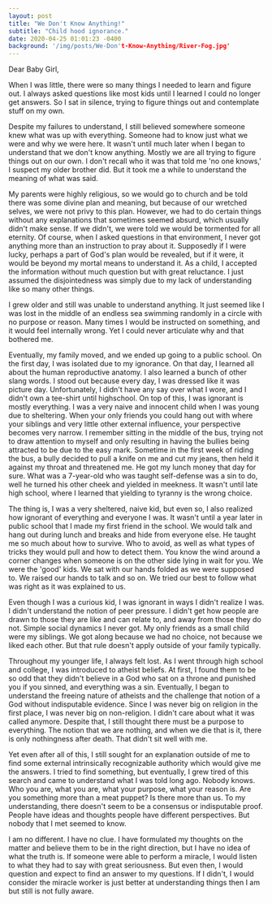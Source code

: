 ```yaml
---
layout: post
title: "We Don't Know Anything!"
subtitle: "Child hood ignorance."
date: 2020-04-25 01:01:23 -0400
background: '/img/posts/We-Don't-Know-Anything/River-Fog.jpg'
---
```

Dear Baby Girl,

<p>When I was little, there were so many things I needed to learn and figure out. I always asked questions like most kids until I learned I could no longer get answers. So I sat in silence, trying to figure things out and contemplate stuff on my own.</p>

<p>Despite my failures to understand, I still believed somewhere someone knew what was up with everything. Someone had to know just what we were and why we were here. It wasn't until much later when I began to understand that we don't know anything. Mostly we are all trying to figure things out on our own. I don't recall who it was that told me 'no one knows,' I suspect my older brother did. But it took me a while to understand the meaning of what was said.</p>

<p>My parents were highly religious, so we would go to church and be told there was some divine plan and meaning, but because of our wretched selves, we were not privy to this plan.  However, we had to do certain things without any explanations that sometimes seemed absurd, which usually didn't make sense.  If we didn't, we were told we would be tormented for all eternity. Of course, when I asked questions in that environment, I never got anything more than an instruction to pray about it. Supposedly if I were lucky, perhaps a part of God's plan would be revealed, but if it were, it would be beyond my mortal means to understand it. As a child, I accepted the information without much question but with great reluctance.  I just assumed the disjointedness was simply due to my lack of understanding like so many other things.</p>


<p>I grew older and still was unable to understand anything. It just seemed like I was lost in the middle of an endless sea swimming randomly in a circle with no purpose or reason. Many times I would be instructed on something, and it would feel internally wrong. Yet I could never articulate why and that bothered me.</p>

<p>Eventually, my family moved, and we ended up going to a public school. On the first day, I was isolated due to my ignorance. On that day, I learned all about the human reproductive anatomy. I also learned a bunch of other slang words. I stood out because every day, I was dressed like it was picture day.  Unfortunately, I didn't have any say over what I wore, and I didn't own a tee-shirt until highschool. On top of this, I was ignorant is mostly everything.  I was a very naive and innocent child when I was young due to sheltering.  When your only friends you could hang out with where your siblings and very little other external influence, your perspective becomes very narrow. I remember sitting in the middle of the bus, trying not to draw attention to myself and only resulting in having the bullies being attracted to be due to the easy mark. Sometime in the first week of riding the bus, a bully decided to pull a knife on me and cut my jeans, then held it against my throat and threatened me. He got my lunch money that day for sure. What was a 7-year-old who was taught self-defense was a sin to do, well he turned his other cheek and yielded in meekness. It wasn't until late high school, where I learned that yielding to tyranny is the wrong choice.</p>

<p>The thing is, I was a very sheltered, naive kid, but even so, I also realized how ignorant of everything and everyone I was. It wasn't until a year later in public school that I made my first friend in the school. We would talk and hang out during lunch and breaks and hide from everyone else. He taught me so much about how to survive. Who to avoid, as well as what types of tricks they would pull and how to detect them. You know the wind around a corner changes when someone is on the other side lying in wait for you. We were the 'good' kids. We sat with our hands folded as we were supposed to. We raised our hands to talk and so on. We tried our best to follow what was right as it was explained to us.</p>

<p>Even though I was a curious kid, I was ignorant in ways I didn't realize I was. I didn't understand the notion of peer pressure. I didn't get how people are drawn to those they are like and can relate to, and away from those they do not. Simple social dynamics I never got. My only friends as a small child were my siblings. We got along because we had no choice, not because we liked each other. But that rule doesn't apply outside of your family typically.</p>

<p>Throughout my younger life, I always felt lost. As I went through high school and college, I was introduced to atheist beliefs. At first, I found them to be so odd that they didn't believe in a God who sat on a throne and punished you if you sinned, and everything was a sin. Eventually, I began to understand the freeing nature of atheists and the challenge that notion of a God without indisputable evidence. Since I was never big on religion in the first place, I was never big on non-religion. I didn't care about what it was called anymore. Despite that, I still thought there must be a purpose to everything. The notion that we are nothing, and when we die that is it, there is only nothingness after death. That didn't sit well with me.</p>

<p>Yet even after all of this, I still sought for an explanation outside of me to find some external intrinsically recognizable authority which would give me the answers. I tried to find something, but eventually, I grew tired of this search and came to understand what I was told long ago. Nobody knows. Who you are, what you are, what your purpose, what your reason is. Are you something more than a meat puppet? Is there more than us. To my understanding, there doesn't seem to be a consensus or indisputable proof. People have ideas and thoughts people have different perspectives. But nobody that I met seemed to know.</p>

<p>I am no different. I have no clue. I have formulated my thoughts on the matter and believe them to be in the right direction, but I have no idea of what the truth is. If someone were able to perform a miracle, I would listen to what they had to say with great seriousness. But even then, I would question and expect to find an answer to my questions. If I didn't, I would consider the miracle worker is just better at understanding things then I am but still is not fully aware.</p>

